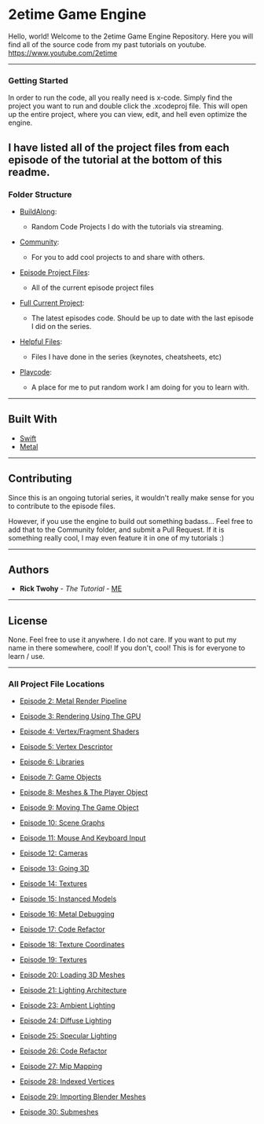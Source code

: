 # 2etime Game Engine
Hello, world!  Welcome to the 2etime Game Engine Repository.  Here you will find all of the source code from my past tutorials on youtube.
https://www.youtube.com/2etime

---

### Getting Started
In order to run the code, all you really need is x-code. Simply find the project you want to run and double click the .xcodeproj file.  This will open up the entire project, where you can view, edit, and hell even optimize the engine.

I have listed all of the project files from each episode of the tutorial at the bottom of this readme.
---

### Folder Structure
 * [BuildAlong](https://github.com/twohyjr/Metal-Game-Engine-Tutorial/tree/master/Build%20Along): 
    * Random Code Projects I do with the tutorials via streaming.
    
 * [Community](https://github.com/twohyjr/Metal-Game-Engine-Tutorial/tree/master/Community):
    * For you to add cool projects to and share with others.

 * [Episode Project Files](https://github.com/twohyjr/Metal-Game-Engine-Tutorial/tree/master/Episode%20Project%20Files):
    * All of the current episode project files

 * [Full Current Project](https://github.com/twohyjr/Metal-Game-Engine-Tutorial/tree/master/Full%Current%Project):
    * The latest episodes code.  Should be up to date with the last episode I did on the series.

 * [Helpful Files](https://github.com/twohyjr/Metal-Game-Engine-Tutorial/tree/master/Helpfull%20Files):
    * Files I have done in the series (keynotes, cheatsheets, etc)

 * [Playcode](https://github.com/twohyjr/Metal-Game-Engine-Tutorial/tree/master/Playcode):
    * A place for me to put random work I am doing for you to learn with.
---

## Built With
* [Swift](https://developer.apple.com/swift/)
* [Metal](https://developer.apple.com/metal/Metal-Shading-Language-Specification.pdf)

---

## Contributing
Since this is an ongoing tutorial series, it wouldn't really make sense for you to contribute to the episode files.  

However, if you use the engine to build out something badass... Feel free to add that to the Community folder, and submit a Pull Request.  If it is something really cool, I may even feature it in one of my tutorials :)

---

## Authors
* **Rick Twohy** - *The Tutorial* - [ME](https://github.com/twohyjr)

---

## License
None.  Feel free to use it anywhere.  I do not care.  If you want to put my name in there somewhere, cool!  If you don't, cool!  This is for everyone to learn / use.  

---

### All Project File Locations
* [Episode 2: Metal Render Pipeline](https://github.com/twohyjr/Metal-Game-Engine-Tutorial/tree/master/Episode%20Project%20Files/Episode2.0_Metal%20Render%20Pipeline)

* [Episode 3: Rendering Using The GPU](https://github.com/twohyjr/Metal-Game-Engine-Tutorial/tree/master/Episode%20Project%20Files/Episode3.0_Rendering%20using%20the%20GPU)

* [Episode 4: Vertex/Fragment Shaders](https://github.com/twohyjr/Metal-Game-Engine-Tutorial/tree/master/Episode%20Project%20Files/Episode4.0_Vertex_FragmentShaders)

* [Episode 5: Vertex Descriptor](https://github.com/twohyjr/Metal-Game-Engine-Tutorial/tree/master/Episode%20Project%20Files/Episode5.0_Vertex%20Descriptor)

* [Episode 6: Libraries](https://github.com/twohyjr/Metal-Game-Engine-Tutorial/tree/master/Episode%20Project%20Files/Episode6.0_Libraries)

* [Episode 7: Game Objects](https://github.com/twohyjr/Metal-Game-Engine-Tutorial/tree/master/Episode%20Project%20Files/Episode7.0_GameObject)

* [Episode 8: Meshes & The Player Object](https://github.com/twohyjr/Metal-Game-Engine-Tutorial/tree/master/Episode%20Project%20Files/Episode8.0_Meshes%26PlayerObject)

* [Episode 9: Moving The Game Object](https://github.com/twohyjr/Metal-Game-Engine-Tutorial/tree/master/Episode%20Project%20Files/Episode9.0_Moving%20The%20Game%20Object%20Around)

* [Episode 10: Scene Graphs](https://github.com/twohyjr/Metal-Game-Engine-Tutorial/tree/master/Episode%20Project%20Files/Episode10.0_SceneGraphs)

* [Episode 11: Mouse And Keyboard Input](https://github.com/twohyjr/Metal-Game-Engine-Tutorial/tree/master/Episode%20Project%20Files/Episode11.0_Mouse%26KeyboardInput)

* [Episode 12: Cameras](https://github.com/twohyjr/Metal-Game-Engine-Tutorial/tree/master/Episode%20Project%20Files/Episode12.0_AddingCameras)

* [Episode 13: Going 3D](https://github.com/twohyjr/Metal-Game-Engine-Tutorial/tree/master/Episode%20Project%20Files/Episode13.0_Going3D)

* [Episode 14: Textures](https://github.com/twohyjr/Metal-Game-Engine-Tutorial/tree/master/Episode%20Project%20Files/Episode19.0_Textures)

* [Episode 15: Instanced Models](https://github.com/twohyjr/Metal-Game-Engine-Tutorial/tree/master/Episode%20Project%20Files/Episode%2015.0_Instanced-Model-Rendering)

* [Episode 16: Metal Debugging](https://github.com/twohyjr/Metal-Game-Engine-Tutorial/tree/master/Episode%20Project%20Files/Episode%2016.0_Metal-Debugging)

* [Episode 17: Code Refactor](https://github.com/twohyjr/Metal-Game-Engine-Tutorial/tree/master/Episode%20Project%20Files/Episode%2017.0_Code%20Refactor)

* [Episode 18: Texture Coordinates](https://github.com/twohyjr/Metal-Game-Engine-Tutorial/tree/master/Episode%20Project%20Files/Episode%2018.0_TextureCoordinates)

* [Episode 19: Textures](https://github.com/twohyjr/Metal-Game-Engine-Tutorial/tree/master/Episode%20Project%20Files/Episode19.0_Textures)

* [Episode 20: Loading 3D Meshes](https://github.com/twohyjr/Metal-Game-Engine-Tutorial/tree/master/Episode%20Project%20Files/Episode20.0_Loading3DMeshes)

* [Episode 21: Lighting Architecture](https://github.com/twohyjr/Metal-Game-Engine-Tutorial/tree/master/Episode%20Project%20Files/Episode21.0_LightingArchitecture)

* [Episode 23: Ambient Lighting](https://github.com/twohyjr/Metal-Game-Engine-Tutorial/tree/master/Episode%20Project%20Files/Episode23.0_AmbientLighting)

* [Episode 24: Diffuse Lighting](https://github.com/twohyjr/Metal-Game-Engine-Tutorial/tree/master/Episode%20Project%20Files/Episode24.0_DiffuseLighting)

* [Episode 25: Specular Lighting](https://github.com/twohyjr/Metal-Game-Engine-Tutorial/tree/master/Episode%20Project%20Files/Episode25.0_SpecularLighting)

* [Episode 26: Code Refactor](https://github.com/twohyjr/Metal-Game-Engine-Tutorial/tree/master/Episode%20Project%20Files/Episode26.1_RefactoringAgain)

* [Episode 27: Mip Mapping](https://github.com/twohyjr/Metal-Game-Engine-Tutorial/tree/master/Episode%20Project%20Files/Episode27.0_MipMapping)

* [Episode 28: Indexed Vertices](https://github.com/twohyjr/Metal-Game-Engine-Tutorial/tree/master/Episode%20Project%20Files/Episode28.0_IndexingVertices)

* [Episode 29: Importing Blender Meshes](https://github.com/twohyjr/Metal-Game-Engine-Tutorial/tree/master/Episode%20Project%20Files/Episode29.0_ImportingBlenderMeshes)

* [Episode 30: Submeshes](https://github.com/twohyjr/Metal-Game-Engine-Tutorial/tree/master/Episode%20Project%20Files/Episode30.0_Submeshes)